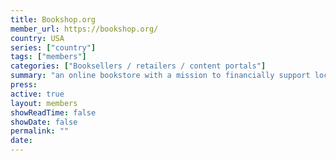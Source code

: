 ```yaml
---
title: Bookshop.org
member_url: https://bookshop.org/
country: USA
series: ["country"] 
tags: ["members"]
categories: ["Booksellers / retailers / content portals"]
summary: "an online bookstore with a mission to financially support local, independent bookstores."
press:
active: true
layout: members 
showReadTime: false
showDate: false
permalink: ""
date: 
---
```

